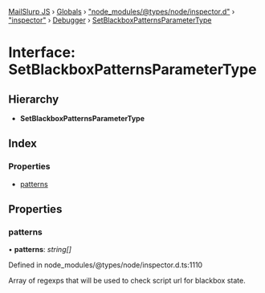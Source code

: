 [MailSlurp JS](../README.md) › [Globals](../globals.md) › ["node_modules/@types/node/inspector.d"](../modules/_node_modules__types_node_inspector_d_.md) › ["inspector"](../modules/_node_modules__types_node_inspector_d_._inspector_.md) › [Debugger](../modules/_node_modules__types_node_inspector_d_._inspector_.debugger.md) › [SetBlackboxPatternsParameterType](_node_modules__types_node_inspector_d_._inspector_.debugger.setblackboxpatternsparametertype.md)

# Interface: SetBlackboxPatternsParameterType

## Hierarchy

* **SetBlackboxPatternsParameterType**

## Index

### Properties

* [patterns](_node_modules__types_node_inspector_d_._inspector_.debugger.setblackboxpatternsparametertype.md#patterns)

## Properties

###  patterns

• **patterns**: *string[]*

Defined in node_modules/@types/node/inspector.d.ts:1110

Array of regexps that will be used to check script url for blackbox state.
